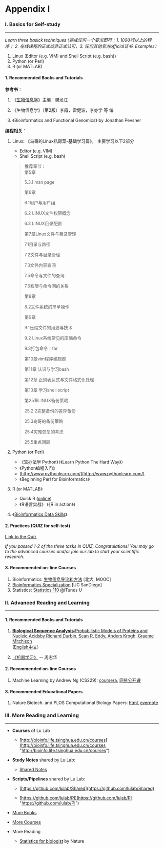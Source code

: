 # Appendix I

### I. Basics for Self-study

---

_Learn three basick techniques \(完成任何一个要求即可：1. 1000行以上的程序； 2. 在线课程的正式或非正式认可，3. 任何其他官方official证书. Examples）_

1. Linux \(Editor \(e.g. VIM\) and Shell Script \(e.g. bash\)\)
2. Python \(or Perl\)
3. R \(or MATLAB\)

#### 1. Recommended Books and Tutorials

**参考书**：

1. 《[生物信息学](http://ibi.zju.edu.cn/bioinplant/courses/jianyaomulu.htm)》主编：樊龙江

2. 《生物信息学》（第2版）李霞，雷健波，李亦学 等 编

3. 《Bioinformatics and Functional Genomics》 by Jonathan Pevsner


**编程相关**：

1. Linux: 《鸟哥的Linux私房菜-基础学习篇》， 主要学习以下2部分

   * Editor \(e.g. VIM\)  
   * Shell Script \(e.g. bash\)

   > 推荐章节：  
   > 第5章
   >
   > 5.3.1 man page
   >
   > 第6章
   >
   > 6.1用户与用户组
   >
   > 6.2  LINUX文件权限概念
   >
   > 6.3  LINUX目录配置
   >
   > 第7章Linux文件与目录管理
   >
   > 7.1目录与路径
   >
   > 7.2文件与目录管理
   >
   > 7.3文件内容查阅
   >
   > 7.5命令与文件的查询
   >
   > 7.6权限与命令间的关系
   >
   > 第8章
   >
   > 8.2文件系统的简单操作
   >
   > 第9章
   >
   > 9.1压缩文件的用途与技术
   >
   > 9.2 Linux系统常见的压缩命令
   >
   > 9.3打包命令：tar
   >
   > 第10章vim程序编辑器
   >
   > 第11章 认识与学习bash
   >
   > 第12章 正则表达式与文件格式化处理
   >
   > 第13章 学习shell script
   >
   > 第25章LINUX备份策略
   >
   > 25.2.2完整备份的差异备份
   >
   > 25.3鸟哥的备份策略
   >
   > 25.4灾难恢复的考虑
   >
   > 25.5重点回顾

2. Python \(or Perl\)

   * 《笨办法学 Python》（《Learn Python The Hard Way》） 
   * 《Python编程入门》
   * [http://www.pythonlearn.com/](http://www.pythonlearn.com/)
   * 《Beginning Perl for Bioinformatics》

3. R \(or MATLAB\):

   * Quick R \([online](http://www.statmethods.net/)\)
   * 《R语言实战》 \(《R in action》\)

4. 《[Bioinformatics Data Skills](http://a.co/1wYbUB5)》







#### 2. Practices \(QUIZ for self-test\)

[Link to the Quiz](https://jianguoyun.com/p/Dam5hOYQ0NLuBRj4kQ4#dir=%2Fquiz::mode=0)

_If you passed 1-2 of the three tasks in QUIZ, Congratulations! You may go to the advanced courses and/or join our lab to start your scientific research._

#### 3. Recommended on-line Courses

1. Bioinformatics: [生物信息导论和方法](https://www.coursera.org/course/pkubioinfo) \[北大, MOOC\]
2. [Bioinformatics Specialization](https://www.coursera.org/specializations/bioinformatics?utm_medium=courseDescripTop) \[UC SanDiego\]
3. Statistics: [Statistics 110](https://itunes.apple.com/us/course/statistics-110-probability/id502492375) @iTunes U

#### 

### II. Advanced Reading and Learning

---

#### 1. Recommended Books and Tutorials

1. [**Biological Sequence Analysis**:Probabilistic Models of Proteins and Nucleic Acidsby Richard Durbin, Sean R. Eddy, Anders Krogh, Graeme Mitchison](http://www.amazon.com/Biological-Sequence-Analysis-Probabilistic-Proteins/dp/0521629713/)  
   \([English](http://www.amazon.com/Biological-Sequence-Analysis-Probabilistic-Proteins/dp/0521629713)[中文](http://www.amazon.cn/dp/B003ZUIRZ2)\)

2. [《机器学习》](https://book.douban.com/subject/26708119/) -- 周志华

#### 2. Recommended on-line Courses

1. Machine Learning by Andrew Ng \(CS229\):  [coursera](https://www.coursera.org/learn/machine-learning), [网易公开课](http://open.163.com/special/opencourse/machinelearning.html)

#### 3. Recommended Educational Papers

1. Nature Biotech. and PLOS Computational Biology Papers: [html](http://liacs.leidenuniv.nl/~hoogeboomhj/mcb/nature_primer.html), [evernote](https://www.evernote.com/shard/s18/sh/22ef32b8-893c-4643-b409-39a910175730/e8aa0ed8820d4aecb458ad922f7d46ae)

### 

### III. More Reading and Learning

---

* **Courses** of Lu Lab

  * [http://bioinfo.life.tsinghua.edu.cn/courses](http://bioinfo.life.tsinghua.edu.cn/courses "http://bioinfo.life.tsinghua.edu.cn/courses")

* **Study Notes** shared by Lu Lab:

  * [Shared Notes](http://note.youdao.com/noteshare?id=da4a66a7cb6f483df5a529dbcb1ab2ef)

* **Scripts/Pipelines** shared by Lu Lab:

  * [https://github.com/lulab/Shared](https://github.com/lulab/Shared)

  * [https://github.com/lulab/PI](https://github.com/lulab/PI "https://github.com/lulab/PI")

* [More Books](http://www.ncrnalab.org/wiki/index.php/Books_for_Bioinformatics_and_Genomics)

* [More Courses](http://www.ncrnalab.org/wiki/index.php/MOOC)

* More Reading

  * [Statistics for biologist](http://www.nature.com/collections/qghhqm/) by Nature



